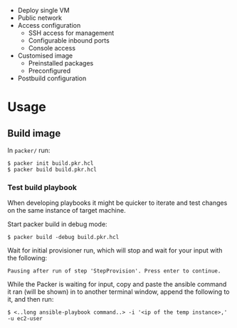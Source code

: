 - Deploy single VM
- Public network
- Access configuration
  - SSH access for management
  - Configurable inbound ports
  - Console access
- Customised image
  - Preinstalled packages
  - Preconfigured
- Postbuild configuration

# Usage

## Build image

In `packer/` run:

```
$ packer init build.pkr.hcl
$ packer build build.pkr.hcl
```

### Test build playbook

When developing playbooks it might be quicker to iterate and test changes
on the same instance of target machine.

Start packer build in debug mode:

```
$ packer build -debug build.pkr.hcl
```

Wait for initial provisioner run, which will stop and wait for your input with the following:

```
Pausing after run of step 'StepProvision'. Press enter to continue.
```

While the Packer is waiting for input, copy and paste the ansible command it ran (will be shown)
in to another terminal window, append the following to it, and then run:

```
$ <..long ansible-playbook command..> -i '<ip of the temp instance>,' -u ec2-user
```

